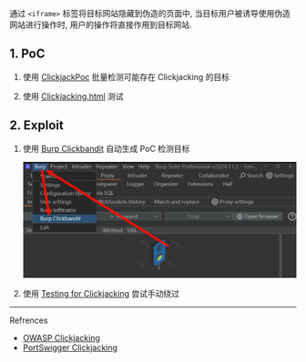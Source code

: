 通过 `<iframe>` 标签将目标网站隐藏到伪造的页面中, 当目标用户被诱导使用伪造网站进行操作时, 用户的操作将直接作用到目标网站.

## 1. PoC

1. 使用 [ClickjackPoc](https://github.com/Raiders0786/ClickjackPoc/tree/master) 批量检测可能存在 Clickjacking 的目标

2. 使用 [Clickjacking.html](https://github.com/jadensalas469466/tools/blob/main/hack/PoC/Clickjacking.html) 测试

## 2. Exploit

1. 使用 [Burp Clickbandit](https://portswigger.net/burp/documentation/desktop/tools/clickbandit) 自动生成 PoC 检测目标

   ![使用 Burp Clickbandit 自动生成 PoC 检测目标](./../../../images/Clickjacking/%E4%BD%BF%E7%94%A8%20Burp%20Clickbandit%20%E8%87%AA%E5%8A%A8%E7%94%9F%E6%88%90%20PoC%20%E6%A3%80%E6%B5%8B%E7%9B%AE%E6%A0%87.png)

2. 使用 [Testing for Clickjacking](https://github.com/OWASP/www-project-web-security-testing-guide/blob/master/v41/4-Web_Application_Security_Testing/11-Client_Side_Testing/09-Testing_for_Clickjacking.md) 尝试手动绕过

---

Refrences

- [OWASP Clickjacking](https://owasp.org/www-community/attacks/Clickjacking)
- [PortSwigger Clickjacking](https://portswigger.net/web-security/clickjacking)